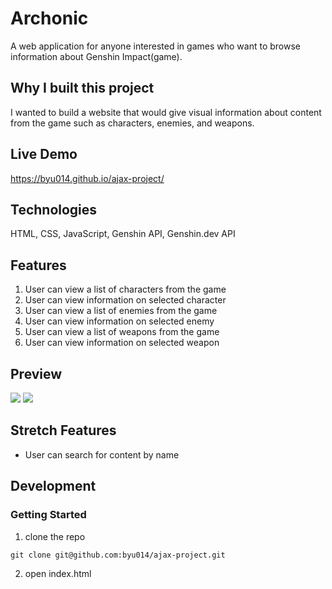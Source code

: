 # Archonic

A web application for anyone interested in games who want to browse information about Genshin Impact(game).

## Why I built this project
I wanted to build a website that would give visual information about content from the game such as characters, enemies, and weapons.

## Live Demo
https://byu014.github.io/ajax-project/

## Technologies
HTML, CSS, JavaScript, Genshin API, Genshin.dev API

## Features

1. User can view a list of characters from the game
2. User can view information on selected character
3. User can view a list of enemies from the game
4. User can view information on selected enemy
5. User can view a list of weapons from the game
6. User can view information on selected weapon

## Preview
![](https://i.imgur.com/WQmxJSU.gif)
![](https://i.imgur.com/XdoGdvL.gif)

## Stretch Features
* User can search for content by name

## Development

### Getting Started
1. clone the repo
```shell
git clone git@github.com:byu014/ajax-project.git
```
2. open index.html
